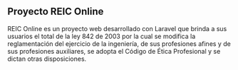 <h2> Proyecto REIC Online</h2>
<p> REIC Online es un proyecto web desarrollado con Laravel que brinda a sus usuarios el total de la ley 
    842 de 2003 por la cual se modifica la reglamentación del ejercicio de la ingeniería, de sus profesiones afines y de sus profesiones auxiliares, se adopta el Código de Ética Profesional y se dictan otras disposiciones.
</p>